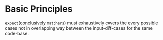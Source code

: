 # Basic Principles

`expect`(conclusively `matchers`) must exhaustively covers the every possible cases not in overlapping way between the input-diff-cases for the same code-base.
